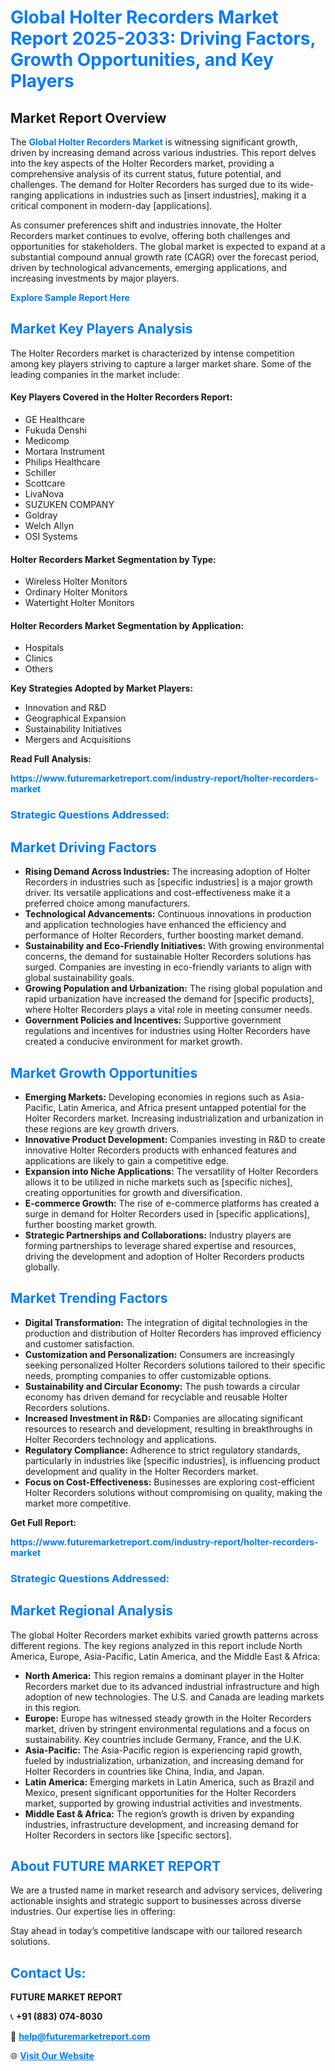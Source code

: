 <h1 style="color: #007BFF;">Global Holter Recorders Market Report 2025-2033: Driving Factors, Growth Opportunities, and Key Players</h1>

<section id="overview">
<h2>Market Report Overview</h2>
<p>The <a href="https://www.futuremarketreport.com/industry-report/holter-recorders-market" style="color: #007BFF; text-decoration: none;"><strong>Global Holter Recorders Market</strong></a> is witnessing significant growth, driven by increasing demand across various industries. This report delves into the key aspects of the Holter Recorders market, providing a comprehensive analysis of its current status, future potential, and challenges. The demand for Holter Recorders has surged due to its wide-ranging applications in industries such as [insert industries], making it a critical component in modern-day [applications].</p>
<p>As consumer preferences shift and industries innovate, the Holter Recorders market continues to evolve, offering both challenges and opportunities for stakeholders. The global market is expected to expand at a substantial compound annual growth rate (CAGR) over the forecast period, driven by technological advancements, emerging applications, and increasing investments by major players.</p>
</section>

<section id="overview">
<p><a href="https://www.futuremarketreport.com/request-sample/reportId=99533" style="color: #007BFF; text-decoration: none;"><strong>Explore Sample Report Here</strong></a></p>
</section>

<section id="key-players">
<h2 style="color: #007BFF;">Market Key Players Analysis</h2>
<p>The Holter Recorders market is characterized by intense competition among key players striving to capture a larger market share. Some of the leading companies in the market include:</p>
<h4>Key Players Covered in the Holter Recorders Report:</h4>
<ul><li>GE Healthcare</li><li>Fukuda Denshi</li><li>Medicomp</li><li>Mortara Instrument</li><li>Philips Healthcare</li><li>Schiller</li><li>Scottcare</li><li>LivaNova</li><li>SUZUKEN COMPANY</li><li>Goldray</li><li>Welch Allyn</li><li>OSI Systems</li></ul>
<h4>Holter Recorders Market Segmentation by Type:</h4>
<ul><li>Wireless Holter Monitors</li><li>Ordinary Holter Monitors</li><li>Watertight Holter Monitors</li></ul>

<h4>Holter Recorders Market Segmentation by Application:</h4>
<ul><li>Hospitals</li><li>Clinics</li><li>Others</li></ul>
<p><strong>Key Strategies Adopted by Market Players:</strong></p>
<ul>
<li>Innovation and R&D</li>
<li>Geographical Expansion</li>
<li>Sustainability Initiatives</li>
<li>Mergers and Acquisitions</li>
</ul>
</section>

<section>
<p><strong>Read Full Analysis: </strong></p><a href="https://www.futuremarketreport.com/industry-report/holter-recorders-market" style="color: #007BFF; text-decoration: none;"><strong>https://www.futuremarketreport.com/industry-report/holter-recorders-market</strong></a>
<h3 style="color: #007BFF;">Strategic Questions Addressed:</h3>
</section>

<section id="driving-factors">
<h2 style="color: #007BFF;">Market Driving Factors</h2>
<ul>
<li><strong>Rising Demand Across Industries:</strong> The increasing adoption of Holter Recorders in industries such as [specific industries] is a major growth driver. Its versatile applications and cost-effectiveness make it a preferred choice among manufacturers.</li>
<li><strong>Technological Advancements:</strong> Continuous innovations in production and application technologies have enhanced the efficiency and performance of Holter Recorders, further boosting market demand.</li>
<li><strong>Sustainability and Eco-Friendly Initiatives:</strong> With growing environmental concerns, the demand for sustainable Holter Recorders solutions has surged. Companies are investing in eco-friendly variants to align with global sustainability goals.</li>
<li><strong>Growing Population and Urbanization:</strong> The rising global population and rapid urbanization have increased the demand for [specific products], where Holter Recorders plays a vital role in meeting consumer needs.</li>
<li><strong>Government Policies and Incentives:</strong> Supportive government regulations and incentives for industries using Holter Recorders have created a conducive environment for market growth.</li>
</ul>
</section>

<section id="growth-opportunities">
<h2 style="color: #007BFF;">Market Growth Opportunities</h2>
<ul>
<li><strong>Emerging Markets:</strong> Developing economies in regions such as Asia-Pacific, Latin America, and Africa present untapped potential for the Holter Recorders market. Increasing industrialization and urbanization in these regions are key growth drivers.</li>
<li><strong>Innovative Product Development:</strong> Companies investing in R&D to create innovative Holter Recorders products with enhanced features and applications are likely to gain a competitive edge.</li>
<li><strong>Expansion into Niche Applications:</strong> The versatility of Holter Recorders allows it to be utilized in niche markets such as [specific niches], creating opportunities for growth and diversification.</li>
<li><strong>E-commerce Growth:</strong> The rise of e-commerce platforms has created a surge in demand for Holter Recorders used in [specific applications], further boosting market growth.</li>
<li><strong>Strategic Partnerships and Collaborations:</strong> Industry players are forming partnerships to leverage shared expertise and resources, driving the development and adoption of Holter Recorders products globally.</li>
</ul>
</section>

<section id="trending-factors">
<h2 style="color: #007BFF;">Market Trending Factors</h2>
<ul>
<li><strong>Digital Transformation:</strong> The integration of digital technologies in the production and distribution of Holter Recorders has improved efficiency and customer satisfaction.</li>
<li><strong>Customization and Personalization:</strong> Consumers are increasingly seeking personalized Holter Recorders solutions tailored to their specific needs, prompting companies to offer customizable options.</li>
<li><strong>Sustainability and Circular Economy:</strong> The push towards a circular economy has driven demand for recyclable and reusable Holter Recorders solutions.</li>
<li><strong>Increased Investment in R&D:</strong> Companies are allocating significant resources to research and development, resulting in breakthroughs in Holter Recorders technology and applications.</li>
<li><strong>Regulatory Compliance:</strong> Adherence to strict regulatory standards, particularly in industries like [specific industries], is influencing product development and quality in the Holter Recorders market.</li>
<li><strong>Focus on Cost-Effectiveness:</strong> Businesses are exploring cost-efficient Holter Recorders solutions without compromising on quality, making the market more competitive.</li>
</ul>
</section>

<section>
<p><strong>Get Full Report: </strong></p><a href="https://www.futuremarketreport.com/industry-report/holter-recorders-market" style="color: #007BFF; text-decoration: none;"><strong>https://www.futuremarketreport.com/industry-report/holter-recorders-market</strong></a>
<h3 style="color: #007BFF;">Strategic Questions Addressed:</h3>
</section>


<section id="regional-analysis">
<h2 style="color: #007BFF;">Market Regional Analysis</h2>
<p>The global Holter Recorders market exhibits varied growth patterns across different regions. The key regions analyzed in this report include North America, Europe, Asia-Pacific, Latin America, and the Middle East & Africa:</p>
<ul>
<li><strong>North America:</strong> This region remains a dominant player in the Holter Recorders market due to its advanced industrial infrastructure and high adoption of new technologies. The U.S. and Canada are leading markets in this region.</li>
<li><strong>Europe:</strong> Europe has witnessed steady growth in the Holter Recorders market, driven by stringent environmental regulations and a focus on sustainability. Key countries include Germany, France, and the U.K.</li>
<li><strong>Asia-Pacific:</strong> The Asia-Pacific region is experiencing rapid growth, fueled by industrialization, urbanization, and increasing demand for Holter Recorders in countries like China, India, and Japan.</li>
<li><strong>Latin America:</strong> Emerging markets in Latin America, such as Brazil and Mexico, present significant opportunities for the Holter Recorders market, supported by growing industrial activities and investments.</li>
<li><strong>Middle East & Africa:</strong> The region’s growth is driven by expanding industries, infrastructure development, and increasing demand for Holter Recorders in sectors like [specific sectors].</li>
</ul>
</section>

<footer>
<h2 style="color: #007BFF;">About FUTURE MARKET REPORT</h2>
<p>We are a trusted name in market research and advisory services, delivering actionable insights and strategic support to businesses across diverse industries. Our expertise lies in offering:</p>

<p>Stay ahead in today’s competitive landscape with our tailored research solutions.</p>

<h2 style="color: #007BFF;">Contact Us:</h2>
<p><strong>FUTURE MARKET REPORT</strong></p>
<p>📞 <strong>+91 (883) 074-8030</strong></p>
<p>📧 <strong><a href="mailto:help@futuremarketreport.com" style="color: #007BFF;">help@futuremarketreport.com</a></strong></p>
<p>🌐 <strong><a href="https://www.futuremarketreport.com/" style="color: #007BFF;">Visit Our Website</a></strong></p>
</footer>